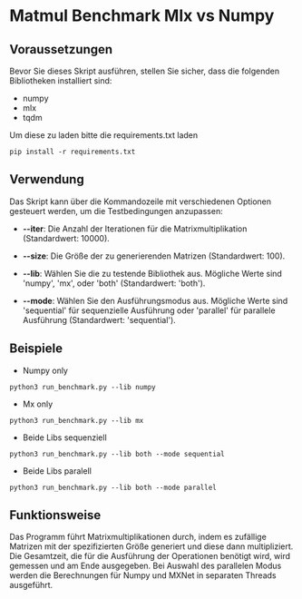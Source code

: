 # Matmul Benchmark Mlx vs Numpy

## Voraussetzungen

Bevor Sie dieses Skript ausführen, stellen Sie sicher, dass die folgenden Bibliotheken installiert sind:

* numpy 
* mlx 
* tqdm

Um diese zu laden bitte die requirements.txt laden 

```console
pip install -r requirements.txt
```

## Verwendung

Das Skript kann über die Kommandozeile mit verschiedenen Optionen gesteuert werden, um die Testbedingungen anzupassen:

* **--iter**: Die Anzahl der Iterationen für die Matrixmultiplikation (Standardwert: 10000).

* **--size**: Die Größe der zu generierenden Matrizen (Standardwert: 100).

* **--lib**: Wählen Sie die zu testende Bibliothek aus. Mögliche Werte sind 'numpy', 'mx', oder 'both' (Standardwert: 'both').

* **--mode**: Wählen Sie den Ausführungsmodus aus. Mögliche Werte sind 'sequential' für sequenzielle Ausführung oder 'parallel' für parallele Ausführung (Standardwert: 'sequential').

## Beispiele

* Numpy only
```console
python3 run_benchmark.py --lib numpy
```

* Mx only
```console
python3 run_benchmark.py --lib mx
```

* Beide Libs sequenziell 
```console
python3 run_benchmark.py --lib both --mode sequential
```

* Beide Libs paralell
```console
python3 run_benchmark.py --lib both --mode parallel
```

## Funktionsweise

Das Programm führt Matrixmultiplikationen durch, indem es zufällige Matrizen mit der spezifizierten Größe generiert und diese dann multipliziert. Die Gesamtzeit, die für die Ausführung der Operationen benötigt wird, wird gemessen und am Ende ausgegeben. Bei Auswahl des parallelen Modus werden die Berechnungen für Numpy und MXNet in separaten Threads ausgeführt.



